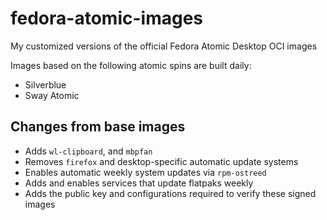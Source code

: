 # fedora-atomic-images

My customized versions of the official Fedora Atomic Desktop OCI images

Images based on the following atomic spins are built daily:
* Silverblue
* Sway Atomic

## Changes from base images

* Adds `wl-clipboard`, and `mbpfan`
* Removes `firefox` and desktop-specific automatic update systems
* Enables automatic weekly system updates via `rpm-ostreed`
* Adds and enables services that update flatpaks weekly
* Adds the public key and configurations required to verify these signed images

